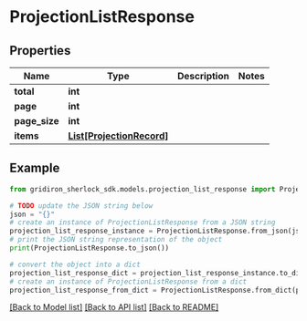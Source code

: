 # ProjectionListResponse


## Properties

Name | Type | Description | Notes
------------ | ------------- | ------------- | -------------
**total** | **int** |  | 
**page** | **int** |  | 
**page_size** | **int** |  | 
**items** | [**List[ProjectionRecord]**](ProjectionRecord.md) |  | 

## Example

```python
from gridiron_sherlock_sdk.models.projection_list_response import ProjectionListResponse

# TODO update the JSON string below
json = "{}"
# create an instance of ProjectionListResponse from a JSON string
projection_list_response_instance = ProjectionListResponse.from_json(json)
# print the JSON string representation of the object
print(ProjectionListResponse.to_json())

# convert the object into a dict
projection_list_response_dict = projection_list_response_instance.to_dict()
# create an instance of ProjectionListResponse from a dict
projection_list_response_from_dict = ProjectionListResponse.from_dict(projection_list_response_dict)
```
[[Back to Model list]](../README.md#documentation-for-models) [[Back to API list]](../README.md#documentation-for-api-endpoints) [[Back to README]](../README.md)


